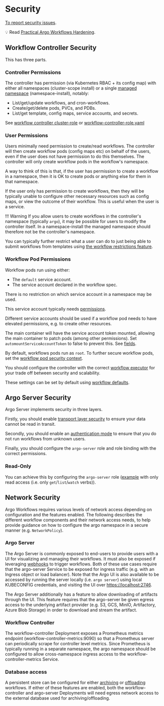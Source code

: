 # Security

[To report security issues](https://github.com/argoproj/argo-workflows/blob/master/SECURITY.md).

💡 Read [Practical Argo Workflows Hardening](https://blog.argoproj.io/practical-argo-workflows-hardening-dd8429acc1ce).

## Workflow Controller Security

This has three parts.

### Controller Permissions

The controller has permission (via Kubernetes RBAC + its config map) with either all namespaces (cluster-scope install) or a single [managed namespace](managed-namespace.md) (namespace-install), notably:

* List/get/update workflows, and cron-workflows.
* Create/get/delete pods, PVCs, and PDBs.
* List/get template, config maps, service accounts, and secrets.

See [workflow controller cluster-role](https://raw.githubusercontent.com/argoproj/argo-workflows/master/manifests/cluster-install/workflow-controller-rbac/workflow-controller-clusterrole.yaml) or [workflow-controller-role.yaml](https://raw.githubusercontent.com/argoproj/argo-workflows/master/manifests/namespace-install/workflow-controller-rbac/workflow-controller-role.yaml)

### User Permissions

Users minimally need permission to create/read workflows. The controller will then create workflow pods (config maps etc) on behalf of the users, even if the user does not have permission to do this themselves. The controller will only create workflow pods in the workflow's namespace.

A way to think of this is that, if the user has permission to create a workflow in a namespace, then it is OK to create pods or anything else for them in that namespace.

If the user only has permission to create workflows, then they will be typically unable to configure other necessary resources such as config maps, or view the outcome of their workflow. This is useful when the user is a service.

!!! Warning
    If you allow users to create workflows in the controller's namespace (typically `argo`), it may be possible for users to modify the controller itself.  In a namespace-install the managed namespace should therefore not be the controller's namespace.

You can typically further restrict what a user can do to just being able to submit workflows from templates using [the workflow restrictions feature](workflow-restrictions.md).

### Workflow Pod Permissions

Workflow pods run using either:

* The `default` service account.
* The service account declared in the workflow spec.

There is no restriction on which service account in a namespace may be used.

This service account typically needs [permissions](workflow-rbac.md).

Different service accounts should be used if a workflow pod needs to have elevated permissions, e.g. to create other resources.

The main container will have the service account token mounted, allowing the main container to patch pods (among other permissions). Set `automountServiceAccountToken` to false to prevent this. See [fields](fields.md).

By default, workflows pods run as `root`. To further secure workflow pods, set the [workflow pod security context](workflow-pod-security-context.md).

You should configure the controller with the correct [workflow executor](workflow-executors.md) for your trade off between security and scalability.

These settings can be set by default using [workflow defaults](default-workflow-specs.md).

## Argo Server Security

Argo Server implements security in three layers.

Firstly, you should enable [transport layer security](tls.md) to ensure your data cannot be read in transit.

Secondly, you should enable an [authentication mode](argo-server.md#auth-mode) to ensure that you do not run workflows from unknown users.

Finally, you should configure the `argo-server` role and role binding with the correct permissions.

### Read-Only

You can achieve this by configuring the `argo-server` role ([example](https://github.com/argoproj/argo-workflows/blob/master/manifests/namespace-install/argo-server-rbac/argo-server-role.yaml) with only read access (i.e. only `get`/`list`/`watch` verbs)).

## Network Security

Argo Workflows requires various levels of network access depending on configuration and the features enabled. The following describes the different workflow components and their network access needs, to help provide guidance on how to configure the argo namespace in a secure manner (e.g. `NetworkPolicy`).

### Argo Server

The Argo Server is commonly exposed to end-users to provide users with a UI for visualizing and managing their workflows. It must also be exposed if leveraging [webhooks](webhooks.md) to trigger workflows. Both of these use cases require that the argo-server Service to be exposed for ingress traffic (e.g. with an Ingress object or load balancer). Note that the Argo UI is also available to be accessed by running the server locally (i.e. `argo server`) using local KUBECONFIG credentials, and visiting the UI over <https://localhost:2746>.

The Argo Server additionally has a feature to allow downloading of artifacts through the UI. This feature requires that the argo-server be given egress access to the underlying artifact provider (e.g. S3, GCS, MinIO, Artifactory, Azure Blob Storage) in order to download and stream the artifact.

### Workflow Controller

The workflow-controller Deployment exposes a Prometheus metrics endpoint (workflow-controller-metrics:9090) so that a Prometheus server can periodically scrape for controller level metrics. Since Prometheus is typically running in a separate namespace, the argo namespace should be configured to allow cross-namespace ingress access to the workflow-controller-metrics Service.

### Database access

A persistent store can be configured for either [archiving](workflow-archive.md) or [offloading](offloading-large-workflows.md) workflows. If either of these features are enabled, both the workflow-controller and argo-server Deployments will need egress network access to the external database used for archiving/offloading.
